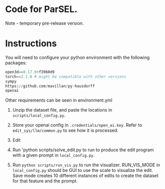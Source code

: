 # Code for ParSEL.

Note - temporary pre-release version. 

# Instructions

You will need to configure your python environment with the following packages:

```python
open3d==0.17.0+f3960d9
torch==2.1.0 # might be compatible with other versions
sympy
https://github.com/mavillan/py-hausdorff
openai
```
Other requirements can be seen in environment.yml

1. Unzip the dataset file, and paste the locations in `scripts/local_config.py`.

2. Store your openai config in `.credentials/open_ai.key`. Refer to `edit_sys/llm/common.py` to see how it is processed.

3. Edit 

4. Run 'python scripts/solve_edit.py to run to produce the edit program with a given prompt in `local_config.py`.

5. Run `python scripts/run_vis.py` to run the visualizer. RUN_VIS_MODE in `local_config.py` should be GUI to use the scale to visualize the edit. Save mode creates 10 different instances of edits to create the dataset for that feature and the prompt.
